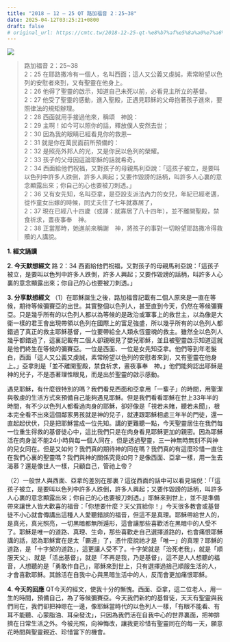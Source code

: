 ```yaml
---
title: "2018 – 12 – 25 QT 路加福音 2：25~38"
date: 2025-04-12T03:25:21+0800
draft: false
# original_url: https://cmtc.tw/2018-12-25-qt-%e8%b7%af%e5%8a%a0%e7%a6%8f%e9%9f%b3-2%ef%bc%9a2538
---
```


![](/images/qt.jpg)
> 路加福音 2：25\~38  
> 2：25 在耶路撒冷有一個人，名叫西面；這人又公義又虔誠，素常盼望以色列的安慰者來到，又有聖靈在他身上。  
> 2：26 他得了聖靈的啟示，知道自己未死以前，必看見主所立的基督。  
> 2：27 他受了聖靈的感動，進入聖殿，正遇見耶穌的父母抱著孩子進來，要照律法的規矩辦理。  
> 2：28 西面就用手接過他來，稱頌　神說：  
> 2：29 主啊！如今可以照你的話，釋放僕人安然去世；  
> 2：30 因為我的眼睛已經看見你的救恩─  
> 2：31 就是你在萬民面前所預備的：  
> 2：32 是照亮外邦人的光，又是你民以色列的榮耀。  
> 2：33 孩子的父母因這論耶穌的話就希奇。  
> 2：34 西面給他們祝福，又對孩子的母親馬利亞說：「這孩子被立，是要叫以色列中許多人跌倒，許多人興起；又要作毀謗的話柄，叫許多人心裏的意念顯露出來；你自己的心也要被刀刺透。」  
> 2：36 又有女先知，名叫亞拿，是亞設支派法內力的女兒，年紀已經老邁，從作童女出嫁的時候，同丈夫住了七年就寡居了，  
> 2：37 現在已經八十四歲（或譯：就寡居了八十四年），並不離開聖殿，禁食祈求，晝夜事奉　神。  
> 2：38 正當那時，她進前來稱謝　神，將孩子的事對一切盼望耶路撒冷得救贖的人講說。

**1. 經文誦讀**

**2.  今天默想經文**
路 2：34 西面給他們祝福，又對孩子的母親馬利亞說：「這孩子被立，是要叫以色列中許多人跌倒，許多人興起；又要作毀謗的話柄，叫許多人心裏的意念顯露出來；你自己的心也要被刀刺透。」

**3. 分享默想經文**
（1）在耶穌誕生之後，路加福音記載有二個人原來是一直在等候，期待等候彌賽亞的出世。其實整個以色列人，甚至直到今天，仍然在等候彌賽亞。只是幾乎所有的以色列人都以為等候的是政治或軍事上的救世主，以為像是大衛一樣的君王會出現帶領以色列在國際上的富足強盛，所以幾乎所有的以色列人都錯過了真正的救主耶穌基督，一位要帶給全人類永恆靈魂的救主。雖然全以色列人幾乎都錯過了，這裏記載有二個人卻親眼見了嬰兒耶穌，並且被聖靈啟示知道這就是他們終生在等候的彌賽亞。一位是西面、一位是女先知亞拿。他們等到年老髮白，西面「這人又公義又虔誠，素常盼望以色列的安慰者來到，又有聖靈在他身上。」亞拿則是「並不離開聖殿，禁食祈求，晝夜事奉　神。」他們能夠認出耶穌是神的兒子，不是憑著理性眼見，而是出於聖靈的啟示感動。

遇見耶穌，有什麼很特別的嗎？我們看見西面和亞拿用「一輩子」的時間，用聖潔與敬虔的生活方式來預備自己能夠遇見耶穌。但是我們看看耶穌在世上33年半的時間，有不少以色列人都看過肉身的耶穌，卻好像是「視若未賭，聽若未聞」，根本完全看不出來這個鄰家男孩就是神的兒子，就連跟耶穌相處三年半的門徒，還一直起起伏伏，只是把耶穌當成一位先知。講的更難聽一點，今天聖靈居住在我們每一位重生得救的基督徒心中，這比我們只是在肉身看見耶穌更加的親密。因為耶穌活在肉身並不能24小時與每一個人同在，但是透過聖靈，三一神無時無刻不與神的兒女同在。但是又如何？我們真的期待神的同在嗎？我們真的有這麼珍惜一直住在我們心裏的聖靈嗎？我們與神的關係究竟如何？是像西面、亞拿一樣，用一生去渴慕？還是像世人一樣，只顧自己，管祂上帝？

（2）一般世人與西面、亞拿的差別在那裏？這從西面的話中可以看見端倪：「「這孩子被立，是要叫以色列中許多人跌倒，許多人興起；又要作毀謗的話柄，叫許多人心裏的意念顯露出來；你自己的心也要被刀刺透。」耶穌來到世上，並不是準備帶來讓世人皆大歡喜的福音：「你想要什麼？天父買給你！」今天很多教會或基督徒不小心就會傳講出這種人人愛聽錯誤的福音，但這不是真理。耶穌帶給世人的，是真光，真光照亮，一切黑暗都無所遁形，這會讓那些喜歡活在黑暗中的人受不了。耶穌是唯一的道路、真理、生命，那些喜歡走自己選擇道路的，也會痛恨耶穌講的話，認為耶穌實在是太「霸道」了，憑什麼說祂才是「唯一」的真理？耶穌的道路，是「十字架的道路」，這更讓人受不了。十字架就是「治死老我」，就是「順服天父」、就是「活出基督」，就是「不再是我，乃是基督」，這不是人人想聽的福音，人想聽的是「勇敢作自己」，耶穌來到世上，只有選擇過捨己順服生活的人，才會喜歡耶穌。其餘活在自我中心與黑暗生活中的人，反而會更加痛恨耶穌。

**4. 今天的回應**
QT今天的經文，使我十分的慚愧。西面、亞拿，這二位老人，用一生的時間，預備自己，為了等候彌賽亞。今天我們新約的基督徒，天天有聖靈與我們同在，我們卻把神晾在一邊，像耶穌當時代的以色列人一樣，「有眼不能看、有耳不能聽、心蒙脂油、耳朵發沈」，只因為我們活在自我中心的世界裏面，把神排擠在日常生活之外。今被光照，向神悔改，讓我更珍惜有聖靈同在的每一天，願意花時間與聖靈親近、珍惜當下的機會。
